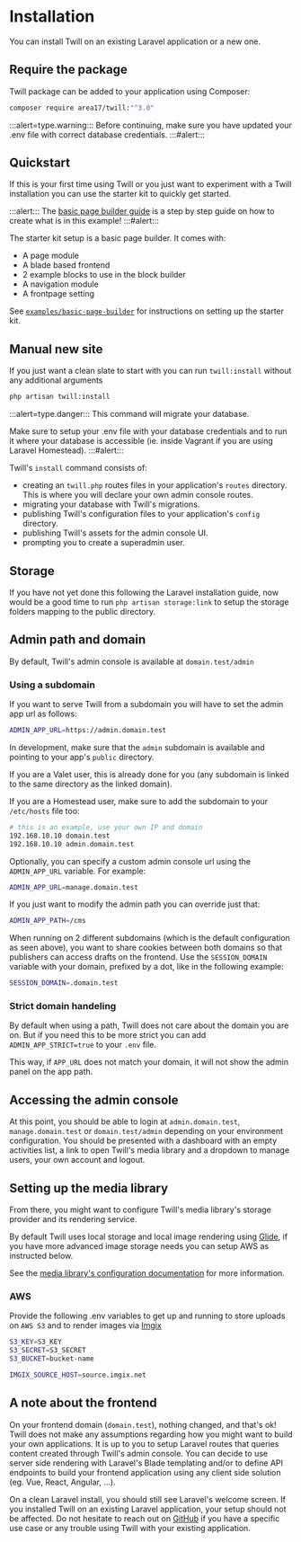 # Installation

You can install Twill on an existing Laravel application or a new one.

## Require the package

Twill package can be added to your application using Composer:

```bash
composer require area17/twill:"^3.0"
```

:::alert=type.warning:::
Before continuing, make sure you have updated your .env file with correct database credentials.
:::#alert:::

## Quickstart

If this is your first time using Twill or you just want to experiment with a Twill installation you can use the starter
kit to quickly get started.

:::alert:::
The [basic page builder guide](../../2_guides/1_page-builder-with-blade/1_index.md) is a step by step guide on how to
create what is in this example!
:::#alert:::

The starter kit setup is a basic page builder. It comes with:

- A page module
- A blade based frontend
- 2 example blocks to use in the block builder
- A navigation module
- A frontpage setting

See [`examples/basic-page-builder`](https://github.com/area17/twill/tree/3.x/examples/basic-page-builder) for instructions on setting up the starter kit.

## Manual new site

If you just want a clean slate to start with you can run `twill:install` without any additional arguments

```bash
php artisan twill:install
```

:::alert=type.danger:::
This command will migrate your database.

Make sure to setup your .env file with your database credentials and to run it where your database is accessible (ie.
inside Vagrant if you are using Laravel Homestead).
:::#alert:::

Twill's `install` command consists of:

- creating an `twill.php` routes files in your application's `routes` directory. This is where you will declare your own
  admin console routes.
- migrating your database with Twill's migrations.
- publishing Twill's configuration files to your application's `config` directory.
- publishing Twill's assets for the admin console UI.
- prompting you to create a superadmin user.

## Storage

If you have not yet done this following the Laravel installation guide, now would be a good time to run
`php artisan storage:link` to setup the storage folders mapping to the public directory.

## Admin path and domain

By default, Twill's admin console is available at `domain.test/admin`

### Using a subdomain

If you want to serve Twill from a subdomain you will have to set the admin app url as follows:

```bash
ADMIN_APP_URL=https://admin.domain.test
```

In development, make sure that the `admin` subdomain is available and pointing to your app's `public` directory.

If you are a Valet user, this is already done for you (any subdomain is linked to the same directory as the linked
domain).

If you are a Homestead user, make sure to add the subdomain to your `/etc/hosts` file too:

```bash
# this is an example, use your own IP and domain
192.168.10.10 domain.test
192.168.10.10 admin.domain.test
```

Optionally, you can specify a custom admin console url using the `ADMIN_APP_URL` variable. For example:

```bash
ADMIN_APP_URL=manage.domain.test
```

If you just want to modify the admin path you can override just that:

```bash
ADMIN_APP_PATH=/cms
```

When running on 2 different subdomains (which is the default configuration as seen above), you want to share cookies
between both domains so that publishers can access drafts on the frontend. Use the `SESSION_DOMAIN` variable with your
domain, prefixed by a dot, like in the following example:

```bash
SESSION_DOMAIN=.domain.test
```

### Strict domain handeling

By default when using a path, Twill does not care about the domain you are on. But if you need this to be more strict
you can add `ADMIN_APP_STRICT=true` to your `.env` file.

This way, if `APP_URL` does not match your domain, it will not show the admin panel on the app path.

## Accessing the admin console

At this point, you should be able to login at `admin.domain.test`, `manage.domain.test` or `domain.test/admin` depending
on your environment configuration. You should be presented with a dashboard with an empty activities list, a link to
open Twill's media library and a dropdown to manage users, your own account and logout.

## Setting up the media library

From there, you might want to configure Twill's media library's storage provider and its rendering service.

By default Twill uses local storage and local image rendering using [Glide](https://glide.thephpleague.com/), if you
have more advanced image storage needs you can setup AWS as instructed below.

See the [media library's configuration documentation](../6_media-library) for more information.

### AWS

Provide the following .env variables to get up and running to store uploads on `AWS S3` and to render
images via [Imgix](https://imgix.com)

```bash
S3_KEY=S3_KEY
S3_SECRET=S3_SECRET
S3_BUCKET=bucket-name

IMGIX_SOURCE_HOST=source.imgix.net
```

## A note about the frontend

On your frontend domain (`domain.test`), nothing changed, and that's ok! Twill does not make any assumptions regarding
how you might want to build your own applications. It is up to you to setup Laravel routes that queries content created
through Twill's admin console. You can decide to use server side rendering with Laravel's Blade templating and/or to
define API endpoints to build your frontend application using any client side solution (eg. Vue, React, Angular, ...).

On a clean Laravel install, you should still see Laravel's welcome screen. If you installed Twill on an existing Laravel
application, your setup should not be affected. Do not hesitate to reach out
on [GitHub](https://github.com/area17/twill/issues) if you have a specific use case or any trouble using Twill with your
existing application.
